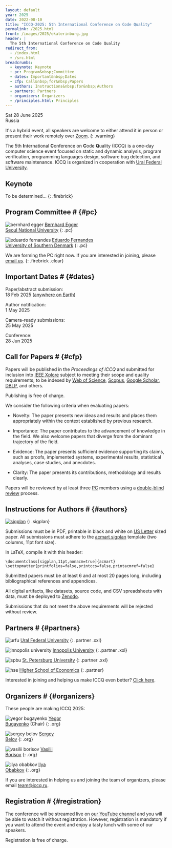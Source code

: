 ```yaml
---
layout: default
year: 2025
date: 2022-08-10
title: "ICCQ-2025: 5th International Conference on Code Quality"
permalink: /2025.html
front: /images/2025/ekaterinburg.jpg
header: |
  The 5th International Conference on Code Quality
redirect_from:
  - /index.html
  - /src.html
breadcrumbs:
  - keynote: Keynote
  - pc: Program&nbsp;Committee
  - dates: Important&nbsp;Dates
  - cfp: Call&nbsp;for&nbsp;Papers
  - authors: Instructions&nbsp;for&nbsp;Authors
  - partners: Partners
  - organizers: Organizers
  - /principles.html: Principles
---
```


Sat 28 June 2025
<br/>
Russia

It's a hybrid event, all speakers are welcome to either attend it 
in person or present their work remotely over [Zoom](https://zoom.us/).
{: .warning}

The 5th **I**nternational **C**onference on **C**ode **Q**uality (ICCQ)
is a one-day computer science event
focused on
static and dynamic analysis,
program verification,
programming languages design,
software bug detection,
and software maintenance.
ICCQ is organized in cooperation with
[Ural Federal University](https://urfu.ru/).
<!--
ICCQ is organized in cooperation with
[IEEE Computer Society](https://conferences.ieee.org/conferences_events/conferences/conferencedetails/60895).
-->

<!--
[![ieee](/images/ieee-cs.svg)](https://conferences.ieee.org/conferences_events/conferences/conferencedetails/60895)
{: .nonprofit}
-->

## Keynote

To be determined...
{: .firebrick}

<!--
## Steering Committee # {#steering}

To be determined...
{: .firebrick}
-->

## Program Committee # {#pc}

![bernhard egger](/images/pc/bernhard-egger.jpg)
[Bernhard Egger](https://scholar.google.com/citations?user=g-ZpvTIAAAAJ)
<br/>
[Seoul National University](https://cse.snu.ac.kr/en/professor/bernhard-egger)
{: .pc}

![eduardo fernandes](/images/pc/eduardo-fernandes.jpg)
[Eduardo Fernandes](https://scholar.google.com/citations?user=bPnuCiMAAAAJ)
<br/>
[University of Southern Denmark](https://portal.findresearcher.sdu.dk/en/organisations/sdu-software-engineering)
{: .pc}

We are forming the PC right now. If you are interested in joining, please [email us](mailto:pc@iccq.ru).
{: .firebrick .clear}

## Important Dates # {#dates}

Paper/abstract submission:<br>
18 Feb 2025
([anywhere on Earth](https://en.wikipedia.org/wiki/Anywhere_on_Earth))

Author notification:<br>
1 May 2025

Camera-ready submissions:<br>
25 May 2025

Conference:<br>
28 Jun 2025

## Call for Papers # {#cfp}

Papers will be published in the _Proceedings of ICCQ_
and submitted for inclusion into
[IEEE Xplore](https://ieeexplore.ieee.org/Xplore/home.jsp)
subject to meeting their scope and quality requirements;
to be indexed by
[Web of Science](https://clarivate.com/webofsciencegroup/solutions/web-of-science/),
[Scopus](https://www.scopus.com/home.uri),
[Google Scholar](https://scholar.google.com/),
[DBLP](https://dblp.uni-trier.de/), and others.

Publishing is free of charge.

We consider the following criteria when evaluating papers:

  * Novelty: The paper presents new ideas and results and places them appropriately within the context established by previous research.

  * Importance: The paper contributes to the advancement of knowledge in the field. We also welcome papers that diverge from the dominant trajectory of the field.

  * Evidence: The paper presents sufficient evidence supporting its claims, such as proofs, implemented systems, experimental results, statistical analyses, case studies, and anecdotes.

  * Clarity: The paper presents its contributions, methodology and results clearly.

Papers will be reviewed by at least three [PC](#pc) members using
a [double-blind review](https://www.journals.elsevier.com/social-science-and-medicine/policies/double-blind-peer-review-guidelines) process.

## Instructions for Authors # {#authors}

[![sigplan](/images/sample-sigplan.png)](/images/sample-sigplan.pdf)
{: .sigplan}

Submissions must be in PDF, printable in black and white on
[US Letter](https://en.wikipedia.org/wiki/Letter_%28paper_size%29) sized paper.
All submissions must adhere to the
[acmart sigplan](https://www.sigplan.org/Resources/Author/)
template (two columns, 11pt font size).

In LaTeX, compile it with this header:

```
\documentclass[sigplan,11pt,nonacm=true]{acmart}
\settopmatter{printfolios=false,printccs=false,printacmref=false}
```

Submitted papers must be at least 6 and at most 20 pages long,
including bibliographical references and appendices.

All digital artifacts, like datasets, source code, and CSV spreadsheets with data,
must be deployed to [Zenodo](https://zenodo.org/).

Submissions that do not meet the above requirements will be rejected without review.

<!-- [Click here](https://easychair.org/cfp/iccq24) to submit via EasyChair. -->

## Partners # {#partners}

![urfu](/images/partners/urfu.svg)
[Ural Federal University](https://urfu.ru/)
{: .partner .xxl}

![innopolis university](/images/partners/iu.svg)
[Innopolis University](https://innopolis.university/)
{: .partner .xxl}

![spbu](/images/partners/spbu.svg)
[St. Petersburg University](https://english.spbu.ru)
{: .partner .xxl}

![hse](/images/partners/hse.svg)
[Higher School of Economics](https://www.hse.ru/en/)
{: .partner}

Interested in joining and helping us make ICCQ even better?
[Click here](/partnership.html).

## Organizers # {#organizers}

These people are making ICCQ 2025:

![yegor bugayenko](/images/orgs/yegor-bugayenko.jpg)
[Yegor<br/>Bugayenko](https://www.yegor256.com/about-me.html) (Chair)
{: .org}

![sergey belov](/images/orgs/sergey-belov.jpg)
[Sergey<br/>Belov](https://www.linkedin.com/in/sebelov/)
{: .org}

![vasilii borisov](/images/orgs/vasilii-borisov.jpg?1)
[Vasilii<br/>Borisov](https://scholar.google.ru/citations?user=K7dfzIwAAAAJ&hl)
{: .org}

![ilya obabkov](/images/orgs/ilya-obabkov.jpg?1)
[Ilya<br/>Obabkov](https://www.linkedin.com/in/obabkov/)
{: .org}

If you are interested in helping us and joining the team
of organizers, please email [team@iccq.ru](mailto:team@iccq.ru).

## Registration # {#registration}

The conference will be streamed live
on [our YouTube channel](https://www.youtube.com/channel/UC_W-pjp6HWJGjK2sayFrnag) and you
will be able to watch it without registration.
However, registration is mandatory if you want to attend the event
and enjoy a tasty lunch with some of our speakers.

Registration is free of charge.
